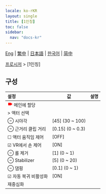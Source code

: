 ```yaml
---
locale: ko-rKR
layout: single
title: [1인칭]
toc: false
sidebar:
  nav: "docs-kr"
---
```

[Eng](/dancexr/menu/2025.5/motion/first_person) | [繁中](/tw/dancexr/menu/2025.5/motion/first_person) | [日本語](/jp/dancexr/menu/2025.5/motion/first_person) | [한국어](/kr/dancexr/menu/2025.5/motion/first_person) | [简中](/zh/dancexr/menu/2025.5/motion/first_person)

[프로시저](../menu#프로시저) > [1인칭]

## 구성

| 설정 | 값 | 설명 |
| :--- | --- | :--- |
| <img src="/images/icon/ic_videocam.png" alt="videocam icon"/> 메인에 할당 || 
| > 액터 선택 |  |  |
| ⊖ 시야각 | [45] (30 ~ 100) | 
| ⊖ 근거리 클립 거리 | [0.15] (0 ~ 0.3) | 
| ☐ 액터 움직임 제어 | [OFF] | 
| ☑ VR에서 손 제어 | [ON] | 
| ⊖ 롤 제거 | [1] (0 ~ 1) | 
| ⊖ Stabilizer | [5] (0 ~ 20) | 
| ⊖ 댐핑 | [0.1] (0 ~ 1) | 
| ☑ 자동 복귀 비활성화 | [ON] | 
|  재중심화 || 
